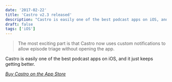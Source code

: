 ```yaml
---
date: '2017-02-22'
title: 'Castro v2.3 released'
description: "Castro is easily one of the best podcast apps on iOS, and it just keeps getting better."
draft: false
tags: ['iOS']
---
```


> The most exciting part is that Castro now uses custom notifications to allow episode triage without opening the app.

Castro is easily one of the best podcast apps on iOS, and it just keeps getting better.<!-- excerpt -->

_[Buy Castro on the App Store](https://geo.itunes.apple.com/us/app/castro-podcast-player/id1080840241)_
